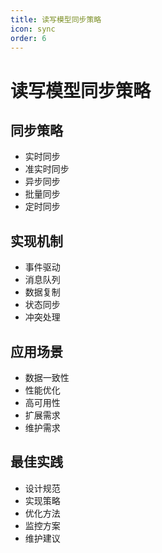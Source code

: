 ```yaml
---
title: 读写模型同步策略
icon: sync
order: 6
---
```


# 读写模型同步策略

## 同步策略
- 实时同步
- 准实时同步
- 异步同步
- 批量同步
- 定时同步

## 实现机制
- 事件驱动
- 消息队列
- 数据复制
- 状态同步
- 冲突处理

## 应用场景
- 数据一致性
- 性能优化
- 高可用性
- 扩展需求
- 维护需求

## 最佳实践
- 设计规范
- 实现策略
- 优化方法
- 监控方案
- 维护建议

